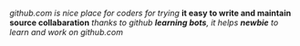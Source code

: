 _github.com is nice place for coders for trying_
**it easy to write and maintain source collabaration**
*thanks to github __learning bots__, it helps **newbie** to learn and work on github.com*
